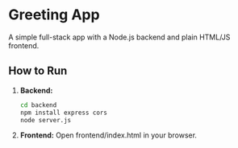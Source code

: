 # Greeting App

A simple full-stack app with a Node.js backend and plain HTML/JS frontend.

## How to Run

1. **Backend:**
   ```bash
   cd backend
   npm install express cors
   node server.js
2. **Frontend:**
   Open frontend/index.html in your browser.

